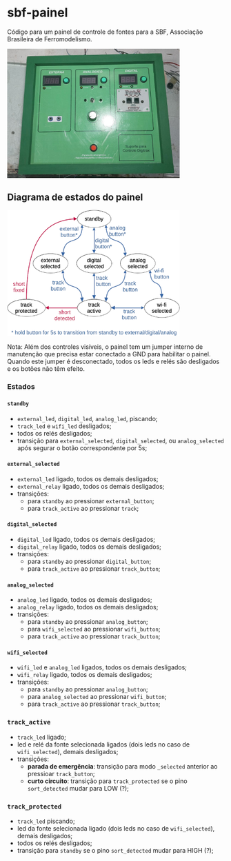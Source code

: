 # sbf-painel

Código para um painel de controle de fontes para a SBF, Associação Brasileira de Ferromodelismo.

<img src="sbf-painel-frente.jpg" width="400"/>

## Diagrama de estados do painel

<img src="panel-states.png" width="400"/>

Nota: Além dos controles visíveis, o painel tem um jumper interno de manutenção que precisa estar conectado a GND para habilitar o painel.
Quando este jumper é desconectado, todos os leds e relés são desligados
e os botões não têm efeito.

### Estados

#### `standby`

* `external_led`, `digital_led`, `analog_led`, piscando;
* `track_led` e `wifi_led` desligados;
* todos os relés desligados;
* transição para `external_selected`, `digital_selected`, ou `analog_selected` após segurar o botão correspondente por 5s;

#### `external_selected`

* `external_led` ligado, todos os demais desligados;
* `external_relay` ligado, todos os demais desligados;
* transições:
  * para `standby` ao pressionar `external_button`;
  * para `track_active` ao pressionar `track`;

#### `digital_selected`

* `digital_led` ligado, todos os demais desligados;
* `digital_relay` ligado, todos os demais desligados;
* transições:
  * para `standby` ao pressionar `digital_button`;
  * para `track_active` ao pressionar `track_button`;

#### `analog_selected`

* `analog_led` ligado, todos os demais desligados;
* `analog_relay` ligado, todos os demais desligados;
* transições:
  * para `standby` ao pressionar `analog_button`;
  * para `wifi_selected` ao pressionar `wifi_button`;
  * para `track_active` ao pressionar `track_button`;

#### `wifi_selected`

* `wifi_led` e `analog_led` ligados, todos os demais desligados;
* `wifi_relay` ligado, todos os demais desligados;
* transições:
  * para `standby` ao pressionar `analog_button`;
  * para `analog_selected` ao pressionar `wifi_button`;
  * para `track_active` ao pressionar `track_button`;

### `track_active`

* `track_led` ligado;
* led e relé da fonte selecionada ligados (dois leds no caso de `wifi_selected`), demais desligados;
* transições:
  * **parada de emergência**: transição para modo `_selected` anterior ao pressioar `track_button`;
  * **curto circuito**: transição para `track_protected` se o pino `sort_detected` mudar para LOW (?);

### `track_protected`

* `track_led` piscando;
* led da fonte selecionada ligado (dois leds no caso de `wifi_selected`), demais desligados;
* todos os relés desligados;
* transição para `standby` se o pino `sort_detected` mudar para HIGH (?);

